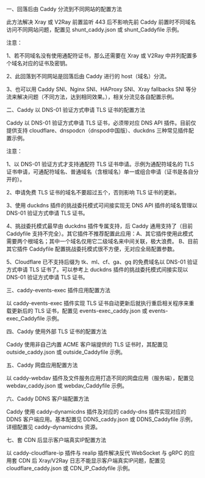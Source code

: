 一、回落后由 Caddy 分流到不同网站的配置方法

此方法解决 Xray 或 V2Ray 前置监听 443 后不影响先前 Caddy 前置时不同域名访问不同网站问题，配置见 shunt_caddy.json 或 shunt_Caddyfile 示例。

注意：

1、若不同域名没有使用通配符证书，那么还需要在 Xray 或 V2Ray 中并列配置多个域名对应的证书及密钥。

2、此回落到不同网站是回落后由 Caddy 进行的 host（域名）分流。

3、也可以用 Caddy SNI、Nginx SNI、HAProxy SNI、Xray fallbacks SNI 等分流来解决问题（不同方法，达到相同效果。），相关分流见各自配置示例。

二、Caddy 以 DNS-01 验证方式申请 TLS 证书的配置方法

Caddy 以 DNS-01 验证方式申请 TLS 证书，必须带对应 DNS API 插件。目前仅提供支持 cloudflare、dnspodcn（dnspod中国版）、duckdns 三种常见插件配置示例。

注意：

1、以 DNS-01 验证方式才支持通配符 TLS 证书申请。示例为通配符域名的 TLS 证书申请，可通配符域名、普通域名（含根域名）单一或组合申请（证书是各自分开的）。

2、申请免费 TLS 证书的域名不要超过五个，否则影响 TLS 证书的更新。

3、使用 duckdns 插件的挑战委托模式可间接实现无 DNS API 插件的域名管理以 DNS-01 验证方式申请 TLS 证书。

4、挑战委托模式最早由 duckdns 插件专属支持，后 Caddy 通用支持了（目前 Caddyfile 支持不完全）。其它插件不推荐配置此应用：A、其它插件使用此模式需要两个根域名；其中一个域名仅用它二级域名来中间关联，极大浪费。 B、目前其它插件 Caddyfile 配置挑战委托模式很不方便，无对应全局配置参数。

5、Cloudflare 已不支持后缀为 tk、ml、cf、ga、gq 的免费域名以 DNS-01 验证方式申请 TLS 证书了。可以参考上 duckdns 插件的挑战委托模式间接实现以 DNS-01 验证方式申请 TLS 证书。

三、caddy-events-exec 插件应用配置方法

以 caddy-events-exec 插件实现 TLS 证书自动更新后就执行重启相关程序来重载更新后的 TLS 证书，配置见 events-exec_caddy.json 或 events-exec_Caddyfile 示例。

四、Caddy 使用外部 TLS 证书的配置方法

Caddy 使用非自己内置 ACME 客户端提供的 TLS 证书时，其配置见 outside_caddy.json 或 outside_Caddyfile 示例。

五、Caddy 网盘应用配置方法

以 caddy-webdav 插件及文件服务应用打造不同的网盘应用（服务端），配置见 webdav_caddy.json 或 webdav_Caddyfile 示例。

六、Caddy DDNS 客户端配置方法

Caddy 使用 caddy-dynamicdns 插件及对应的 caddy-dns 插件实现对应的 DDNS 客户端应用。基本配置见 DDNS_caddy.json 或 DDNS_Caddyfile 示例，详细配置见 caddy-dynamicdns 资源。

七、套 CDN 后显示客户端真实IP配置方法

以 caddy-cloudflare-ip 插件与 realip 插件解决反代 WebSocket 与 gRPC 的应用套 CDN 后 Xray/V2Ray 日志不能显示客户端真实IP问题，配置见 cloudflare_caddy.json 或 CDN_IP_Caddyfile 示例。
